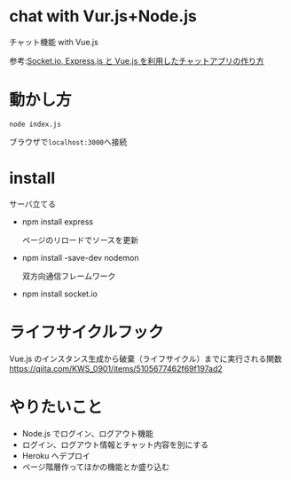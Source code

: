 # chat with Vur.js+Node.js

チャット機能 with Vue.js

参考:[Socket.io, Express.js と Vue.js を利用したチャットアプリの作り方](https://reffect.co.jp/html/socket-io-express-js-vue-js-chat#vuejs)

# 動かし方

```
node index.js
```

ブラウザで`localhost:3000`へ接続

# install

サーバ立てる

- npm install express

  ページのリロードでソースを更新

- npm install -save-dev nodemon

  双方向通信フレームワーク

- npm install socket.io

# ライフサイクルフック

Vue.js のインスタンス生成から破棄（ライフサイクル）までに実行される関数
https://qiita.com/KWS_0901/items/5105677462f69f197ad2

# やりたいこと

- Node.js でログイン、ログアウト機能
- ログイン、ログアウト情報とチャット内容を別にする
- Heroku へデプロイ
- ページ階層作ってほかの機能とか盛り込む
